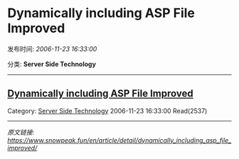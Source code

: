 # Dynamically including ASP File Improved

发布时间: *2006-11-23 16:33:00*

分类: __Server Side Technology__

---------

## [Dynamically including ASP File Improved](/en/article/detail/dynamically_including_asp_file_improved/)

Category: [Server Side Technology](/en/article/category/server_side_technology/) 2006-11-23 16:33:00 Read(2537)


---
*原文链接: https://www.snowpeak.fun/en/article/detail/dynamically_including_asp_file_improved/*
